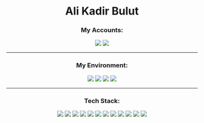<h1 align="center">Ali Kadir Bulut</h1>
<div align="center">
 


<div align="center">
  
   <h3 align="center">My Accounts:</h3>
<p align="center">

 
 <a href="https://www.linkedin.com/in/ali-kadir-bulut-75757417a"/></a>
  <a href="mailto:aligadir23@hotmail.com"><img src="https://img.shields.io/badge/e‑mail-D14836.svg?style=for-the-badge&logo=GMail&logoColor=white"/></a> 
  <a href="https://gitlab.com/alikadirbulut"><img src="https://img.shields.io/badge/GitLab-330F63?style=for-the-badge&logo=gitlab&logoColor=white"/></a>
</p>
</div>
<hr/>
<div align="center">
  
<h3 align="center">My Environment:</h3>
<p align="center">
 <img src="https://img.shields.io/badge/IntelliJIDEA-000000.svg?style=for-the-badge&logo=intellij-idea&logoColor=white"/>
   <img src="https://img.shields.io/badge/Visual%20Studio%20Code-0078d7.svg?style=for-the-badge&logo=visual-studio-code&logoColor=white"/>
    <img src="https://img.shields.io/badge/Windows%20Terminal-%234D4D4D.svg?style=for-the-badge&logo=windows-terminal&logoColor=white"/> 
    <img src="https://img.shields.io/badge/Visual%20Studio-5C2D91.svg?style=for-the-badge&logo=visual-studio&logoColor=white"/>     
</p>
</div>

<hr/>
<div align="center">
  
<h3 align="center">Tech Stack:</h3>
<p align="center">
 <img src="https://img.shields.io/badge/java-%23ED8B00.svg?style=for-the-badge&logo=java&logoColor=white"/>
   <img src="https://img.shields.io/badge/kotlin-%237F52FF.svg?style=for-the-badge&logo=kotlin&logoColor=white"/>
    <img src="https://img.shields.io/badge/spring-%236DB33F.svg?style=for-the-badge&logo=spring&logoColor=white"/> 
    <img src="https://img.shields.io/badge/json-5E5C5C?style=for-the-badge&logo=json&logoColor=white"/>     
    <img src="https://img.shields.io/badge/-Swagger-%23Clojure?style=for-the-badge&logo=swagger&logoColor=white"/>
    <img src="https://img.shields.io/badge/JWT-black?style=for-the-badge&logo=JSON%20web%20tokens"/>
     <img src="https://img.shields.io/badge/-GraphQL-E10098?style=for-the-badge&logo=graphql&logoColor=white"/>
     <img src="https://img.shields.io/badge/MongoDB-%234ea94b.svg?style=for-the-badge&logo=mongodb&logoColor=white"/>
     <img src="https://img.shields.io/badge/postgres-%23316192.svg?style=for-the-badge&logo=postgresql&logoColor=white"/>
     <img src="https://img.shields.io/badge/docker-%230db7ed.svg?style=for-the-badge&logo=docker&logoColor=white"/>
     <img src="https://img.shields.io/badge/jira-%230A0FFF.svg?style=for-the-badge&logo=jira&logoColor=white"/>
     <img src="https://img.shields.io/badge/git-%23F05033.svg?style=for-the-badge&logo=git&logoColor=white"/>
</p>
</div>
